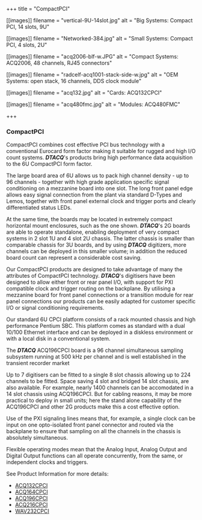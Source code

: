 +++
title = "CompactPCI"

[[images]]
filename = "vertical-9U-14slot.jpg"
alt = "Big Systems: Compact PCI, 14 slots, 9U"

[[images]]
filename = "Networked-384.jpg"
alt = "Small Systems: Compact PCI, 4 slots, 2U"

[[images]]
filename = "acq2006-blf-w.JPG"
alt = "Compact Systems: ACQ2006, 48 channels, RJ45 connectors"

[[images]]
filename = "radcelf-acq1001-stack-side-w.jpg"
alt = "OEM Systems: open stack, 16 channels, DDS clock module"

[[images]]
filename = "acq132.jpg"
alt = "Cards: ACQ132CPCI"

[[images]]
filename = "acq480fmc.jpg"
alt = "Modules: ACQ480FMC"

+++
### CompactPCI
CompactPCI combines cost effective PCI bus technology with a conventional Eurocard form factor making it suitable for rugged and high I/O count systems. ***DTACQ***'s products bring high performance data acquisition to the <tooltip>6U</tooltip> CompactPCI form factor. 

The large board area of <tooltip>6U</tooltip> allows us to pack high channel density - up to 96 channels - together with high grade application specific signal conditioning on a mezzanine board into one slot. The long front panel edge allows easy signal connection from the plant via standard D-Types and Lemos, together with front panel external clock and trigger ports and clearly differentiated status LEDs. 

At the same time, the boards may be located in extremely compact horizontal mount enclosures, such as the one shown. ***DTACQ***'s 2G boards are able to operate standalone, enabling deployment of very compact systems in 2 slot 1U and 4 slot 2U chassis. The latter chassis is smaller than comparable chassis for <tooltip>3U</tooltip> boards, and by using ***DTACQ*** digitizers, more channels can be deployed in this smaller volume; in addition the reduced board count can represent a considerable cost saving.

Our CompactPCI products are designed to take advantage of many the attributes of CompactPCI  technology. ***DTACQ***'s digitisers have been designed to allow either front or rear panel I/O, with support for <tooltip>PXI</tooltip> compatible clock and trigger routing on the backplane. By utilising a mezzanine board for front panel connections or a transition module for rear panel connections our products can be easily adapted for customer specific I/O or signal conditioning requirements.

Our standard <tooltip>6U</tooltip> <tooltip>CPCI</tooltip> platform consists of a rack mounted chassis and high performance Pentium <tooltip>SBC</tooltip>. This platform comes as standard with a dual 10/100 Ethernet interface and can be deployed in a diskless environment or with a local disk in a conventional system.

The ***DTACQ*** <tooltip>ACQ196CPCI</tooltip> board is a 96 channel simultaneous sampling subsystem running at 500 kHz per channel and is well established in the transient recorder market

Up to 7 digitisers can be fitted to a single 8 slot chassis allowing up to 224 channels to be fitted. Space saving 4 slot and bridged 14 slot chassis, are also available. For example, nearly 1400 channels can be accomodated in a 14 slot chassis using <tooltip>ACQ196CPCI</tooltip>. But for cabling reasons, it may be more practical to deploy in small units; here the stand alone capability of the <tooltip>ACQ196CPCI</tooltip> and other 2G products make this a cost effective option.

Use of the <tooltip>PXI</tooltip> signaling lines means that, for example, a single clock can be input on one opto-isolated front panel connector and routed via the backplane to ensure that sampling on all the channels in the chassis is absolutely simultaneous.

Flexible operating modes mean that the Analog Input, Analog Output and Digital Output functions can all operate	concurrently, from the same, or independent clocks and triggers.

See Product Information for more details:

*  <a HREF="acq132cpci.shtml">ACQ132CPCI</a>
*  <a HREF="acq164cpci.shtml">ACQ164CPCI</a>
*  <a HREF="acq196cpci.shtml">ACQ196CPCI</a>
*  <a HREF="acq216cpci.shtml">ACQ216CPCI</a>
*  <a HREF="wav232cpci.shtml">WAV232CPCI</a>